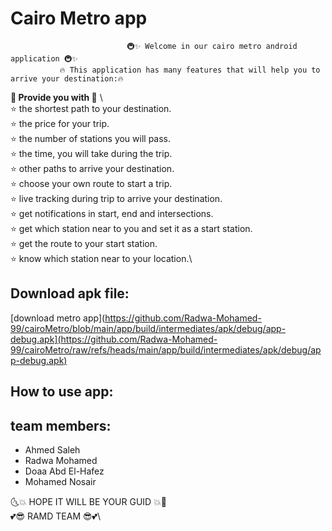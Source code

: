#                                                Cairo Metro app 
                              🚇✨ Welcome in our cairo metro android application 🚇✨
               🔥 This application has many features that will help you to arrive your destination:🔥

**💎 Provide you with 💎**    \                              
      ⭐  the shortest path to your destination. \
      ⭐  the price for your trip.\
      ⭐  the number of stations you will pass.\
      ⭐  the time, you will take during the trip.\
      ⭐  other paths to arrive your destination.\
      ⭐  choose your own route to start a trip.\
      ⭐  live tracking during trip to arrive your destination.\
      ⭐  get notifications in start, end and intersections.\
      ⭐  get which station near to you and set it as a start station.\
      ⭐  get the route to your start station.\
      ⭐  know which station near to your location.\
      
## Download apk file: 
 [download metro app](https://github.com/Radwa-Mohamed-99/cairoMetro/blob/main/app/build/intermediates/apk/debug/app-debug.apk](https://github.com/Radwa-Mohamed-99/cairoMetro/raw/refs/heads/main/app/build/intermediates/apk/debug/app-debug.apk)

## How to use app:


## team members:
   * Ahmed Saleh
   * Radwa Mohamed
   * Doaa Abd El-Hafez
   * Mohamed Nosair

 🌜💥 HOPE IT WILL BE YOUR GUID 💥🌛 \
      💕😎 RAMD TEAM 😎💕\
      

            
            
   

  
 

